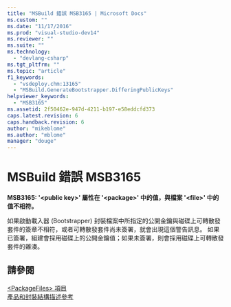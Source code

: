 ```yaml
---
title: "MSBuild 錯誤 MSB3165 | Microsoft Docs"
ms.custom: ""
ms.date: "11/17/2016"
ms.prod: "visual-studio-dev14"
ms.reviewer: ""
ms.suite: ""
ms.technology: 
  - "devlang-csharp"
ms.tgt_pltfrm: ""
ms.topic: "article"
f1_keywords: 
  - "vsdeploy.chm:13165"
  - "MSBuild.GenerateBootstrapper.DifferingPublicKeys"
helpviewer_keywords: 
  - "MSB3165"
ms.assetid: 2f50462e-947d-4211-b197-e58eddcfd373
caps.latest.revision: 6
caps.handback.revision: 6
author: "mikeblome"
ms.author: "mblome"
manager: "douge"
---
```

# MSBuild 錯誤 MSB3165
**MSB3165: '\<public key\>' 屬性在 '\<package\>' 中的值，與檔案 '\<file\>' 中的值不相符。**  
  
 如果啟動載入器 \(Bootstrapper\) 封裝檔案中所指定的公開金鑰與磁碟上可轉散發套件的簽章不相符，或者可轉散發套件尚未簽署，就會出現這個警告訊息。  如果已簽署，組建會採用磁碟上的公開金鑰值；如果未簽署，則會採用磁碟上可轉散發套件的雜湊。  
  
## 請參閱  
 [\<PackageFiles\> 項目](../Topic/%3CPackageFiles%3E%20Element%20\(Bootstrapper\).md)   
 [產品和封裝結構描述參考](../Topic/Product%20and%20Package%20Schema%20Reference.md)